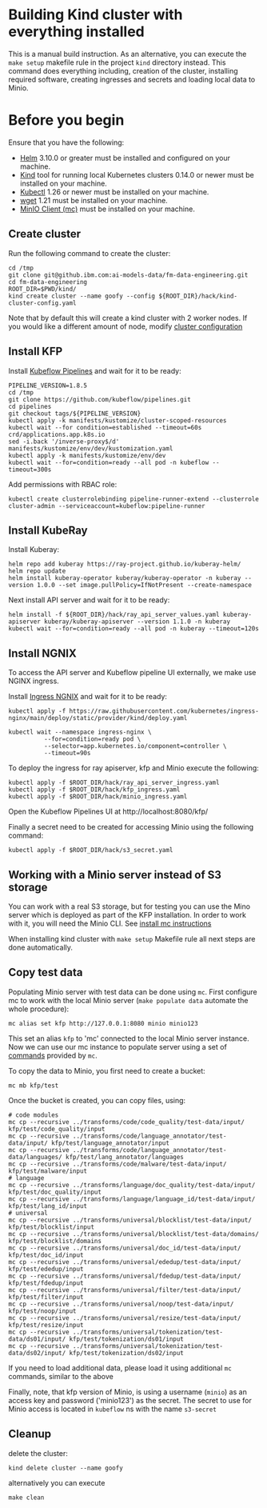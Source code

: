 # Building Kind cluster with everything installed

This is a manual build instruction. As an alternative, you can execute the `make setup` makefile rule in the project 
`kind` directory instead. This command does everything including, creation of the cluster, installing required 
software, creating ingresses and secrets and loading local data to Minio.

# Before you begin

Ensure that you have the following:

- [Helm](https://helm.sh/) 3.10.0 or greater must be installed and configured on your machine.
- [Kind](https://kind.sigs.k8s.io/) tool for running local Kubernetes clusters 0.14.0 or newer must be installed on your machine.
- [Kubectl](https://kubernetes.io/docs/tasks/tools/#kubectl) 1.26 or newer must be installed on your machine.
- [wget](https://www.gnu.org/software/wget/) 1.21 must be installed on your machine. 
- [MinIO Client (mc)](https://min.io/docs/minio/linux/reference/minio-mc.html#quickstart) must be installed on your machine.


## Create cluster

Run the following command to create the cluster:

```shell
cd /tmp
git clone git@github.ibm.com:ai-models-data/fm-data-engineering.git
cd fm-data-engineering
ROOT_DIR=$PWD/kind/
kind create cluster --name goofy --config ${ROOT_DIR}/hack/kind-cluster-config.yaml
```

Note that by default this will create a kind cluster with 2 worker nodes. If you would like a different
amount of node, modify [cluster configuration](hack/kind-cluster-config.yaml)

## Install KFP

Install [Kubeflow Pipelines](https://www.kubeflow.org/docs/components/pipelines/v1/installation/standalone-deployment/#deploying-kubeflow-pipelines) and wait for it to be ready:

```shell
PIPELINE_VERSION=1.8.5
cd /tmp
git clone https://github.com/kubeflow/pipelines.git
cd pipelines
git checkout tags/${PIPELINE_VERSION}
kubectl apply -k manifests/kustomize/cluster-scoped-resources
kubectl wait --for condition=established --timeout=60s crd/applications.app.k8s.io
sed -i.back '/inverse-proxy$/d' manifests/kustomize/env/dev/kustomization.yaml
kubectl apply -k manifests/kustomize/env/dev
kubectl wait --for=condition=ready --all pod -n kubeflow --timeout=300s
```
Add permissions with RBAC role:
```shell
kubectl create clusterrolebinding pipeline-runner-extend --clusterrole cluster-admin --serviceaccount=kubeflow:pipeline-runner
```

## Install KubeRay

Install Kuberay:

```shell
helm repo add kuberay https://ray-project.github.io/kuberay-helm/
helm repo update
helm install kuberay-operator kuberay/kuberay-operator -n kuberay --version 1.0.0 --set image.pullPolicy=IfNotPresent --create-namespace 
```

Next install API server and wait for it to be ready:

```shell
helm install -f ${ROOT_DIR}/hack/ray_api_server_values.yaml kuberay-apiserver kuberay/kuberay-apiserver --version 1.1.0 -n kuberay
kubectl wait --for=condition=ready --all pod -n kuberay --timeout=120s
```

## Install NGNIX

To access the API server and Kubeflow pipeline UI externally, we make use NGINX ingress.

Install [Ingress NGNIX](https://kind.sigs.k8s.io/docs/user/ingress/#ingress-nginx) and wait for it to be ready:

```shell
kubectl apply -f https://raw.githubusercontent.com/kubernetes/ingress-nginx/main/deploy/static/provider/kind/deploy.yaml

kubectl wait --namespace ingress-nginx \
          --for=condition=ready pod \
          --selector=app.kubernetes.io/component=controller \
          --timeout=90s
```

To deploy the ingress for ray apiserver, kfp and Minio execute the following:
```shell
kubectl apply -f $ROOT_DIR/hack/ray_api_server_ingress.yaml
kubectl apply -f $ROOT_DIR/hack/kfp_ingress.yaml
kubectl apply -f $ROOT_DIR/hack/minio_ingress.yaml
```

Open the Kubeflow Pipelines UI at  http://localhost:8080/kfp/

Finally a secret need to be created for accessing Minio using the following command:

```shell
kubectl apply -f $ROOT_DIR/hack/s3_secret.yaml
```

## Working with a Minio server instead of S3 storage
You can work with a real S3 storage, but for testing you can use the Mino server which is deployed as part of the KFP 
installation. In order to work with it, you will need the Minio CLI. See
[install mc instructions](https://min.io/docs/minio/linux/reference/minio-mc.html#quickstart)

When installing kind cluster with `make setup` Makefile rule all next steps are done automatically.

## Copy test data

Populating Minio server with test data can be done using `mc`. First configure mc to work with the local
Minio server (`make populate data` automate the whole procedure):

```shell
mc alias set kfp http://127.0.0.1:8080 minio minio123
```

This set an alias `kfp` to 'mc' connected to the local Minio server instance. Now we can use our
mc instance to populate server using a set of
[commands](https://min.io/docs/minio/linux/reference/minio-mc.html) provided by `mc`.

To copy the data to Minio, you first need to create a bucket:

```shell
mc mb kfp/test
```

Once the bucket is created, you can copy files, using:

```shell
# code modules
mc cp --recursive ../transforms/code/code_quality/test-data/input/ kfp/test/code_quality/input
mc cp --recursive ../transforms/code/language_annotator/test-data/input/ kfp/test/language_annotator/input
mc cp --recursive ../transforms/code/language_annotator/test-data/languages/ kfp/test/lang_annotator/languages
mc cp --recursive ../transforms/code/malware/test-data/input/ kfp/test/malware/input
# language
mc cp --recursive ../transforms/language/doc_quality/test-data/input/ kfp/test/doc_quality/input
mc cp --recursive ../transforms/language/language_id/test-data/input/ kfp/test/lang_id/input
# universal
mc cp --recursive ../transforms/universal/blocklist/test-data/input/ kfp/test/blocklist/input
mc cp --recursive ../transforms/universal/blocklist/test-data/domains/ kfp/test/blocklist/domains
mc cp --recursive ../transforms/universal/doc_id/test-data/input/ kfp/test/doc_id/input
mc cp --recursive ../transforms/universal/ededup/test-data/input/ kfp/test/ededup/input
mc cp --recursive ../transforms/universal/fdedup/test-data/input/ kfp/test/fdedup/input
mc cp --recursive ../transforms/universal/filter/test-data/input/ kfp/test/filter/input
mc cp --recursive ../transforms/universal/noop/test-data/input/ kfp/test/noop/input
mc cp --recursive ../transforms/universal/resize/test-data/input/ kfp/test/resize/input
mc cp --recursive ../transforms/universal/tokenization/test-data/ds01/input/ kfp/test/tokenization/ds01/input
mc cp --recursive ../transforms/universal/tokenization/test-data/ds02/input/ kfp/test/tokenization/ds02/input
```

If you need to load additional data, please load it using additional `mc` commands, similar to the above

Finally, note, that kfp version of Minio, is using a username (`minio`) as an access key and password ('minio123')
as the secret. The secret to use for Minio access is located in `kubeflow` ns with the name `s3-secret`

## Cleanup

delete the cluster:

```shell
kind delete cluster --name goofy
```

alternatively you can execute

```shell
make clean
```
